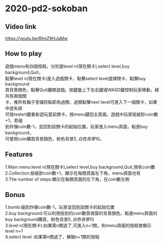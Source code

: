 # 2020-pd2-sokoban
## Video link
https://youtu.be/RlreZ9HJaMw
## How to play
遊戲menu有四個按鈕，分別是level n(現在關卡),select level,buy background,Quit，<br>
點擊level n(現在關卡)進入遊戲關卡，點擊select level選擇關卡，點擊buy background<br>
買背景顏色，點擊Quit離開遊戲。按鍵盤上下左右鍵或WASD鍵控制玩家移動，總共有兩個關<br>
卡，推所有箱子至儲存點即為過關，過關點擊next level可進入下一個關卡，如果中途失誤<br>
可按restsrt鍵重新遊玩當前關卡，按menu鍵回主頁面。遊戲中玩家撿紙鈔coin數+1，若碰<br>
到炸彈coin數-1，並回到該關卡的起始位置。玩家進入menu頁面，點進buy background，<br>
可使用coin購買背景顏色，粉色背景$5,白色背景$10。<br>
## Features
1.Main menu:level n(現在關卡),select level,buy background,Quit,現有coin數<br>
2.Collection:撿紙鈔coin數+1，顯示在每關頁面左下角，menu頁面也有<br>
3.The number of steps:顯示在每關頁面的左下角，在coin數左側<br>
## Bonus
1.bomb:碰到炸彈coin數-1，玩家並回到該關卡的起始位置<br>
2.buy background:可以利用撿到的coin數買視窗的背景顏色，點進menu頁面的
buy background購買，粉色背景$5,白色背景$10<br>
3.level n(現在關卡):如果第n關過了,可進入n+1關，則menu頁面的按鈕會顯示level n+1<br>
4.select level :如果第n關過了，解鎖n+1關的按鈕<br>

